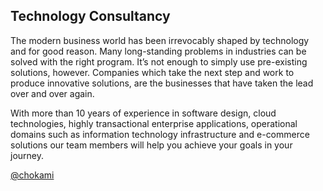 ## Technology Consultancy

The modern business world has been irrevocably shaped by technology and for good reason. Many long-standing problems in industries can be solved with the right program. It’s not enough to simply use pre-existing solutions, however. Companies which take the next step and work to produce innovative solutions, are the businesses that have taken the lead over and over again.

With more than 10 years of experience in software design, cloud technologies, highly transactional enterprise applications, operational domains such as information technology infrastructure and e-commerce solutions our team members will help you achieve your goals in your journey.

[@chokami](https://twitter.com/chokami)
